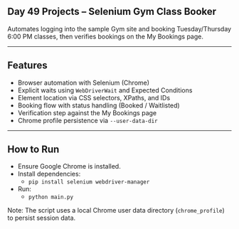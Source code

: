 ## Day 49 Projects – Selenium Gym Class Booker

Automates logging into the sample Gym site and booking Tuesday/Thursday 6:00 PM classes, then verifies bookings on the My Bookings page.

---

## Features

- Browser automation with Selenium (Chrome)
- Explicit waits using `WebDriverWait` and Expected Conditions
- Element location via CSS selectors, XPaths, and IDs
- Booking flow with status handling (Booked / Waitlisted)
- Verification step against the My Bookings page
- Chrome profile persistence via `--user-data-dir`

---

## How to Run

- Ensure Google Chrome is installed.
- Install dependencies:
  - `pip install selenium webdriver-manager`
- Run:
  - `python main.py`

Note: The script uses a local Chrome user data directory (`chrome_profile`) to persist session data.


